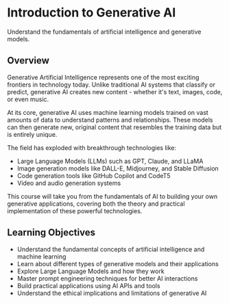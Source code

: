 # Introduction to Generative AI

Understand the fundamentals of artificial intelligence and generative models.

## Overview

Generative Artificial Intelligence represents one of the most exciting frontiers in technology today. Unlike traditional AI systems that classify or predict, generative AI creates new content - whether it's text, images, code, or even music.

At its core, generative AI uses machine learning models trained on vast amounts of data to understand patterns and relationships. These models can then generate new, original content that resembles the training data but is entirely unique.

The field has exploded with breakthrough technologies like:
- Large Language Models (LLMs) such as GPT, Claude, and LLaMA
- Image generation models like DALL-E, Midjourney, and Stable Diffusion
- Code generation tools like GitHub Copilot and CodeT5
- Video and audio generation systems

This course will take you from the fundamentals of AI to building your own generative applications, covering both the theory and practical implementation of these powerful technologies.

## Learning Objectives

- Understand the fundamental concepts of artificial intelligence and machine learning
- Learn about different types of generative models and their applications
- Explore Large Language Models and how they work
- Master prompt engineering techniques for better AI interactions
- Build practical applications using AI APIs and tools
- Understand the ethical implications and limitations of generative AI 